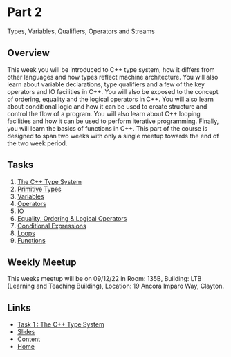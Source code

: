# Part 2

Types, Variables, Qualifiers, Operators and Streams

## Overview

This week you will be introduced to C++ type system, how it differs from other languages and how types reflect machine architecture. You will also learn about variable declarations, type qualifiers and a few of the key operators and IO facilities in C++. You will also be exposed to the concept of ordering, equality and the logical operators in C++. You will also learn about conditional logic and how it can be used to create structure and control the flow of a program. You will also learn about C++ looping facilities and how it can be used to perform iterative programming. Finally, you will learn the basics of functions in C++. This part of the course is designed to span two weeks with only a single meetup towards the end of the two week period.

## Tasks

1. [The C++ Type System](/content/part2/tasks/typesystem.md)
2. [Primitive Types](/content/part2/tasks/types.md)
3. [Variables](/content/part2/tasks/variables.md)
4. [Operators](/content/part2/tasks/operators.md)
5. [IO](/content/part2/tasks/io.md)
6. [Equality, Ordering & Logical Operators](/content/part2/tasks/eqordlogic.md)
7. [Conditional Expressions](/content/part2/tasks/condexpr.md)
8. [Loops](/content/part2/tasks/loops.md)
9. [Functions](/content/part2/tasks/functions.md)

## Weekly Meetup

This weeks meetup will be on 09/12/22 in Room: 135B, Building: LTB (Learning and Teaching Building), Location: 19 Ancora Imparo Way, Clayton.

## Links

- [Task 1 : The C++ Type System](/content/part2/tasks/typesystem.md)
- [Slides](/content/part2/slides/README.md)
- [Content](/content/README.md)
- [Home](/README.md)
